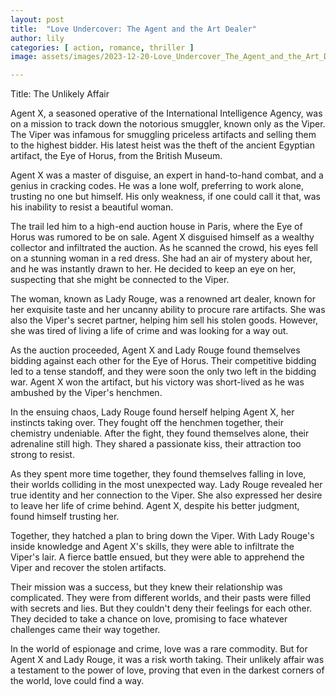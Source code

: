 ```yaml
---
layout: post
title:  "Love Undercover: The Agent and the Art Dealer"
author: lily
categories: [ action, romance, thriller ]
image: assets/images/2023-12-20-Love_Undercover_The_Agent_and_the_Art_Dealer.png

---
```

Title: The Unlikely Affair

Agent X, a seasoned operative of the International Intelligence Agency, was on a mission to track down the notorious smuggler, known only as the Viper. The Viper was infamous for smuggling priceless artifacts and selling them to the highest bidder. His latest heist was the theft of the ancient Egyptian artifact, the Eye of Horus, from the British Museum.

Agent X was a master of disguise, an expert in hand-to-hand combat, and a genius in cracking codes. He was a lone wolf, preferring to work alone, trusting no one but himself. His only weakness, if one could call it that, was his inability to resist a beautiful woman.

The trail led him to a high-end auction house in Paris, where the Eye of Horus was rumored to be on sale. Agent X disguised himself as a wealthy collector and infiltrated the auction. As he scanned the crowd, his eyes fell on a stunning woman in a red dress. She had an air of mystery about her, and he was instantly drawn to her. He decided to keep an eye on her, suspecting that she might be connected to the Viper.

The woman, known as Lady Rouge, was a renowned art dealer, known for her exquisite taste and her uncanny ability to procure rare artifacts. She was also the Viper's secret partner, helping him sell his stolen goods. However, she was tired of living a life of crime and was looking for a way out.

As the auction proceeded, Agent X and Lady Rouge found themselves bidding against each other for the Eye of Horus. Their competitive bidding led to a tense standoff, and they were soon the only two left in the bidding war. Agent X won the artifact, but his victory was short-lived as he was ambushed by the Viper's henchmen.

In the ensuing chaos, Lady Rouge found herself helping Agent X, her instincts taking over. They fought off the henchmen together, their chemistry undeniable. After the fight, they found themselves alone, their adrenaline still high. They shared a passionate kiss, their attraction too strong to resist.

As they spent more time together, they found themselves falling in love, their worlds colliding in the most unexpected way. Lady Rouge revealed her true identity and her connection to the Viper. She also expressed her desire to leave her life of crime behind. Agent X, despite his better judgment, found himself trusting her.

Together, they hatched a plan to bring down the Viper. With Lady Rouge's inside knowledge and Agent X's skills, they were able to infiltrate the Viper's lair. A fierce battle ensued, but they were able to apprehend the Viper and recover the stolen artifacts.

Their mission was a success, but they knew their relationship was complicated. They were from different worlds, and their pasts were filled with secrets and lies. But they couldn't deny their feelings for each other. They decided to take a chance on love, promising to face whatever challenges came their way together.

In the world of espionage and crime, love was a rare commodity. But for Agent X and Lady Rouge, it was a risk worth taking. Their unlikely affair was a testament to the power of love, proving that even in the darkest corners of the world, love could find a way.